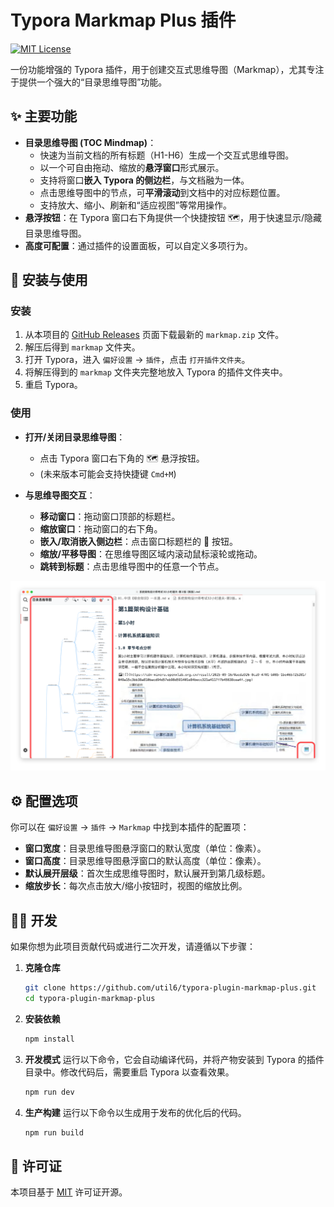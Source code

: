 # Typora Markmap Plus 插件

[![MIT License](https://img.shields.io/badge/license-MIT-blue.svg)](https://github.com/util6/typora-plugin-markmap-plus/blob/main/LICENSE.md)

一份功能增强的 Typora 插件，用于创建交互式思维导图（Markmap），尤其专注于提供一个强大的“目录思维导图”功能。

## ✨ 主要功能

- **目录思维导图 (TOC Mindmap)**：
  - 快速为当前文档的所有标题（H1-H6）生成一个交互式思维导图。
  - 以一个可自由拖动、缩放的**悬浮窗口**形式展示。
  - 支持将窗口**嵌入 Typora 的侧边栏**，与文档融为一体。
  - 点击思维导图中的节点，可**平滑滚动**到文档中的对应标题位置。
  - 支持放大、缩小、刷新和“适应视图”等常用操作。
- **悬浮按钮**：在 Typora 窗口右下角提供一个快捷按钮 🗺️，用于快速显示/隐藏目录思维导图。
- **高度可配置**：通过插件的设置面板，可以自定义多项行为。

## 🚀 安装与使用

### 安装

1. 从本项目的 [GitHub Releases](https://github.com/util6/typora-plugin-markmap-plus/releases) 页面下载最新的 `markmap.zip` 文件。
2. 解压后得到 `markmap` 文件夹。
3. 打开 Typora，进入 `偏好设置` -> `插件`，点击 `打开插件文件夹`。
4. 将解压得到的 `markmap` 文件夹完整地放入 Typora 的插件文件夹中。
5. 重启 Typora。

### 使用

- **打开/关闭目录思维导图**：

  - 点击 Typora 窗口右下角的 🗺️ 悬浮按钮。
  - (未来版本可能会支持快捷键 `Cmd+M`)
- **与思维导图交互**：

  - **移动窗口**：拖动窗口顶部的标题栏。
  - **缩放窗口**：拖动窗口的右下角。
  - **嵌入/取消嵌入侧边栏**：点击窗口标题栏的 📌 按钮。
  - **缩放/平移导图**：在思维导图区域内滚动鼠标滚轮或拖动。
  - **跳转到标题**：点击思维导图中的任意一个节点。

![typora_dir_new](assets/插件预览图.png)



## ⚙️ 配置选项

你可以在 `偏好设置` -> `插件` -> `Markmap` 中找到本插件的配置项：

- **窗口宽度**：目录思维导图悬浮窗口的默认宽度（单位：像素）。
- **窗口高度**：目录思维导图悬浮窗口的默认高度（单位：像素）。
- **默认展开层级**：首次生成思维导图时，默认展开到第几级标题。
- **缩放步长**：每次点击放大/缩小按钮时，视图的缩放比例。

## 👨‍💻 开发

如果你想为此项目贡献代码或进行二次开发，请遵循以下步骤：

1. **克隆仓库**

   ```bash
   git clone https://github.com/util6/typora-plugin-markmap-plus.git
   cd typora-plugin-markmap-plus
   ```
2. **安装依赖**

   ```bash
   npm install
   ```
3. **开发模式**
   运行以下命令，它会自动编译代码，并将产物安装到 Typora 的插件目录中。修改代码后，需要重启 Typora 以查看效果。

   ```bash
   npm run dev
   ```
4. **生产构建**
   运行以下命令以生成用于发布的优化后的代码。

   ```bash
   npm run build
   ```

## 📄 许可证

本项目基于 [MIT](https://github.com/util6/typora-plugin-markmap-plus/blob/main/LICENSE.md) 许可证开源。
